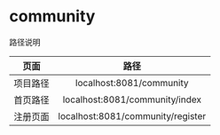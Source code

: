 # community

路径说明

|   页面   |               路径                |
| :------: | :-------------------------------: |
| 项目路径 |     localhost:8081/community      |
| 首页路径 |  localhost:8081/community/index   |
| 注册页面 | localhost:8081/community/register |

